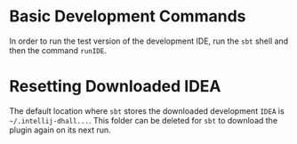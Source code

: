 Basic Development Commands
===
In order to run the test version of the development IDE, run the `sbt` shell and then the command `runIDE`.


Resetting Downloaded IDEA
===

The default location where `sbt` stores the downloaded development `IDEA` is `~/.intellij-dhall...`. This folder can be deleted for `sbt` to download the plugin again on its next run.
